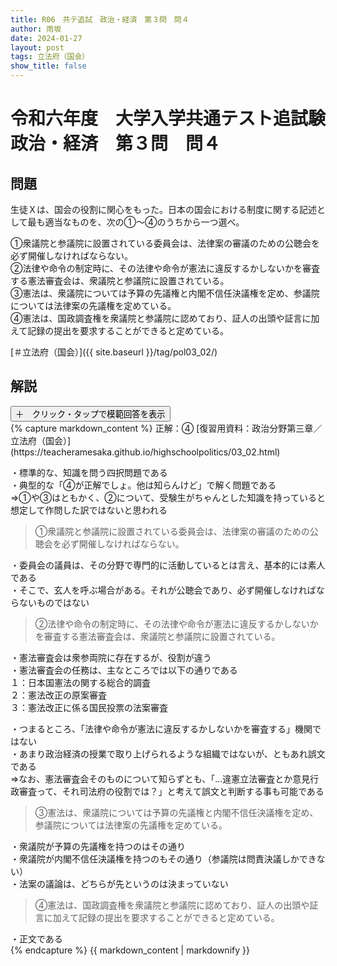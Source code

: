 ```yaml
---
title: R06　共テ追試　政治・経済　第３問　問４
author: 雨坂
date: 2024-01-27
layout: post
tags: 立法府（国会）
show_title: false
---
```

  
# 令和六年度　大学入学共通テスト追試験　政治・経済　第３問　問４  
  
## 問題  
生徒Ｘは、国会の役割に関心をもった。日本の国会における制度に関する記述として最も適当なものを、次の①〜④のうちから一つ選べ。  
  
①衆議院と参議院に設置されている委員会は、法律案の審議のための公聴会を必ず開催しなければならない。  
②法律や命令の制定時に、その法律や命令が憲法に違反するかしないかを審査する憲法審査会は、衆議院と参議院に設置されている。  
③憲法は、衆議院については予算の先議権と内閣不信任決議権を定め、参議院については法律案の先議権を定めている。  
④憲法は、国政調査権を衆議院と参議院に認めており、証人の出頭や証言に加えて記録の提出を要求することができると定めている。  
  
[＃立法府（国会）]({{ site.baseurl }}/tag/pol03_02/)
  
## 解説  
<div class="collapsible">
  <button class="collapsible-button">＋　クリック・タップで模範回答を表示</button>
  <div class="collapsible-content">
    {% capture markdown_content %}
正解：④  
[復習用資料：政治分野第三章／立法府（国会）](https://teacheramesaka.github.io/highschoolpolitics/03_02.html)  
  
・標準的な、知識を問う四択問題である  
・典型的な「④が正解でしょ。他は知らんけど」で解く問題である  
⇒①や③はともかく、②について、受験生がちゃんとした知識を持っていると想定して作問した訳ではないと思われる  
  
>①衆議院と参議院に設置されている委員会は、法律案の審議のための公聴会を必ず開催しなければならない。  
  
・委員会の議員は、その分野で専門的に活動しているとは言え、基本的には素人である  
・そこで、玄人を呼ぶ場合がある。それが公聴会であり、必ず開催しなければならないものではない  
  
>②法律や命令の制定時に、その法律や命令が憲法に違反するかしないかを審査する憲法審査会は、衆議院と参議院に設置されている。  
  
・憲法審査会は衆参両院に存在するが、役割が違う  
・憲法審査会の任務は、主なところでは以下の通りである  
１：日本国憲法の関する総合的調査  
２：憲法改正の原案審査  
３：憲法改正に係る国民投票の法案審査  
  
・つまるところ、「法律や命令が憲法に違反するかしないかを審査する」機関ではない  
・あまり政治経済の授業で取り上げられるような組織ではないが、ともあれ誤文である  
⇒なお、憲法審査会そのものについて知らずとも、「…違憲立法審査とか意見行政審査って、それ司法府の役割では？」と考えて誤文と判断する事も可能である  
  
>③憲法は、衆議院については予算の先議権と内閣不信任決議権を定め、参議院については法律案の先議権を定めている。  
  
・衆議院が予算の先議権を持つのはその通り  
・衆議院が内閣不信任決議権を持つのもその通り（参議院は問責決議しかできない）  
・法案の議論は、どちらが先というのは決まっていない  
  
>④憲法は、国政調査権を衆議院と参議院に認めており、証人の出頭や証言に加えて記録の提出を要求することができると定めている。  
  
・正文である  
    {% endcapture %}
    {{ markdown_content | markdownify }}
  </div>
</div>
